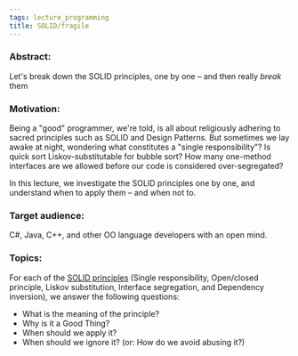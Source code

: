 ```yaml
---
tags: lecture_programming
title: SOLID/fragile
---
```


### Abstract:

Let's break down the SOLID principles, one by one – and then really _break_ them

### Motivation:

Being a "good" programmer, we're told, is all about religiously adhering to sacred principles such as SOLID and Design Patterns. But sometimes we lay awake at night, wondering what constitutes a "single responsibility"? Is quick sort Liskov-substitutable for bubble sort? How many one-method interfaces are we allowed before our code is considered over-segregated?

In this lecture, we investigate the SOLID principles one by one, and understand when to apply them – and when not to.

### Target audience:

C#, Java, C++, and other OO language developers with an open mind.

### Topics:

For each of the <a href="https://en.wikipedia.org/wiki/SOLID">SOLID principles</a> (Single responsibility, Open/closed principle, Liskov substitution, Interface segregation, and Dependency inversion), we answer the following questions:

- What is the meaning of the principle?
- Why is it a Good Thing?
- When should we apply it?
- When should we ignore it? (or: How do we avoid abusing it?)